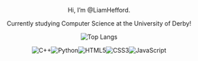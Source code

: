 <div align="center">

Hi, I’m @LiamHefford.

Currently studying Computer Science at the University of Derby!

![Top Langs](https://github-readme-stats.vercel.app/api/top-langs/?username=LiamHefford&layout=compact&theme=tokyonight)

![C++](https://img.shields.io/badge/c++-%2300599C.svg?style=for-the-badge&logo=c%2B%2B&logoColor=white)![Python](https://img.shields.io/badge/python-3670A0?style=for-the-badge&logo=python&logoColor=ffdd54)![HTML5](https://img.shields.io/badge/html5-%23E34F26.svg?style=for-the-badge&logo=html5&logoColor=white)![CSS3](https://img.shields.io/badge/css3-%231572B6.svg?style=for-the-badge&logo=css3&logoColor=white)![JavaScript](https://img.shields.io/badge/javascript-%23323330.svg?style=for-the-badge&logo=javascript&logoColor=%23F7DF1E)

</div>

<!---
GeekyLiam/GeekyLiam is a ✨ special ✨ repository because its `README.md` (this file) appears on your GitHub profile.
You can click the Preview link to take a look at your changes.
--->
